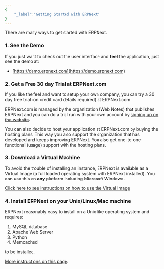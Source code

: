 ```yaml
---
{
	"_label":"Getting Started with ERPNext"
}
---
```

There are many ways to get started with ERPNext.

### 1. See the Demo

If you just want to check out the user interface and **feel** the application, just see the demo at:

- [https://demo.erpnext.com](https://demo.erpnext.com)

### 2. Get a Free 30 day Trial at ERPNext.com

If you like the feel and want to setup your own company, you can try a 30 day free trial (on credit card details required) at ERPNext.com

ERPNext.com is managed by the organization (Web Notes) that publishes ERPNext and you can do a trial run with your own account by [signing up on the website](https://erpnext.com/pricing-and-signup).

You can also decide to host your application at ERPNext.com by buying the hosting plans. This way you also support the organization that has developed and keeps improving ERPNext. You also get one-to-one functional (usage) support with the hosting plans.

### 3. Download a Virtual Machine

To avoid the trouble of installing an instance, ERPNext is available as a Virtual Image (a full loaded operating system with ERPNext installed). You can use this on **any** platform including Microsoft Windows.

[Click here to see instructions on how to use the Virtual Image](docs.download.html)

### 4. Install ERPNext on your Unix/Linux/Mac machine

ERPNext reasonably easy to install on a Unix like operating system and requires:

1. MySQL database
1. Apache Web Server
1. Python
1. Memcached

to be installed.

[More instructions on this page](docs.dev.install.html).